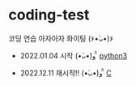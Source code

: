 # coding-test
코딩 연습 아자아자 화이팅 (۶•̀ᴗ•́)۶

- 2022.01.04 시작 (*•̀ᴗ•́*)و ̑̑ [python3](./old)

- 2022.12.11 재시작!! (•̀ᴗ•́)و ̑̑ [C](./C)
